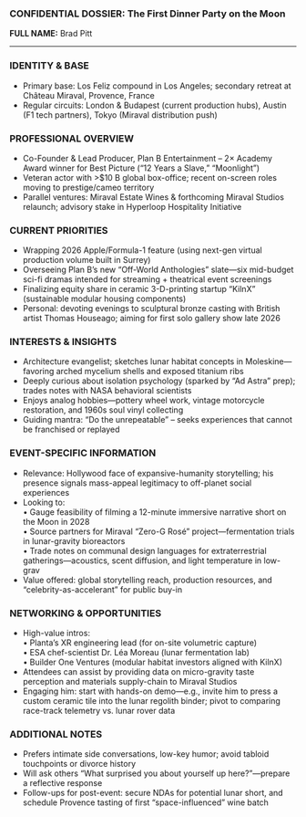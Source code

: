 ### CONFIDENTIAL DOSSIER: The First Dinner Party on the Moon

**FULL NAME:** Brad Pitt

---
### IDENTITY & BASE
- Primary base: Los Feliz compound in Los Angeles; secondary retreat at Château Miraval, Provence, France  
- Regular circuits: London & Budapest (current production hubs), Austin (F1 tech partners), Tokyo (Miraval distribution push)

### PROFESSIONAL OVERVIEW
- Co-Founder & Lead Producer, Plan B Entertainment – 2× Academy Award winner for Best Picture (“12 Years a Slave,” “Moonlight”)  
- Veteran actor with >$10 B global box-office; recent on-screen roles moving to prestige/cameo territory  
- Parallel ventures: Miraval Estate Wines & forthcoming Miraval Studios relaunch; advisory stake in Hyperloop Hospitality Initiative

### CURRENT PRIORITIES
- Wrapping 2026 Apple/Formula-1 feature (using next-gen virtual production volume built in Surrey)  
- Overseeing Plan B’s new “Off-World Anthologies” slate—six mid-budget sci-fi dramas intended for streaming + theatrical event screenings  
- Finalizing equity share in ceramic 3-D-printing startup “KilnX” (sustainable modular housing components)  
- Personal: devoting evenings to sculptural bronze casting with British artist Thomas Houseago; aiming for first solo gallery show late 2026  

### INTERESTS & INSIGHTS
- Architecture evangelist; sketches lunar habitat concepts in Moleskine—favoring arched mycelium shells and exposed titanium ribs  
- Deeply curious about isolation psychology (sparked by “Ad Astra” prep); trades notes with NASA behavioral scientists  
- Enjoys analog hobbies—pottery wheel work, vintage motorcycle restoration, and 1960s soul vinyl collecting  
- Guiding mantra: “Do the unrepeatable” – seeks experiences that cannot be franchised or replayed  

### EVENT-SPECIFIC INFORMATION
- Relevance: Hollywood face of expansive-humanity storytelling; his presence signals mass-appeal legitimacy to off-planet social experiences  
- Looking to:  
  • Gauge feasibility of filming a 12-minute immersive narrative short on the Moon in 2028  
  • Source partners for Miraval “Zero-G Rosé” project—fermentation trials in lunar-gravity bioreactors  
  • Trade notes on communal design languages for extraterrestrial gatherings—acoustics, scent diffusion, and light temperature in low-grav  
- Value offered: global storytelling reach, production resources, and “celebrity-as-accelerant” for public buy-in

### NETWORKING & OPPORTUNITIES
- High-value intros:  
  • Planta’s XR engineering lead (for on-site volumetric capture)  
  • ESA chef-scientist Dr. Léa Moreau (lunar fermentation lab)  
  • Builder One Ventures (modular habitat investors aligned with KilnX)  
- Attendees can assist by providing data on micro-gravity taste perception and materials supply-chain to Miraval Studios  
- Engaging him: start with hands-on demo—e.g., invite him to press a custom ceramic tile into the lunar regolith binder; pivot to comparing race-track telemetry vs. lunar rover data

### ADDITIONAL NOTES
- Prefers intimate side conversations, low-key humor; avoid tabloid touchpoints or divorce history  
- Will ask others “What surprised you about yourself up here?”—prepare a reflective response  
- Follow-ups for post-event: secure NDAs for potential lunar short, and schedule Provence tasting of first “space-influenced” wine batch